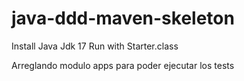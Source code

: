 # java-ddd-maven-skeleton
Install Java Jdk 17
Run with Starter.class

Arreglando modulo apps para poder ejecutar los tests